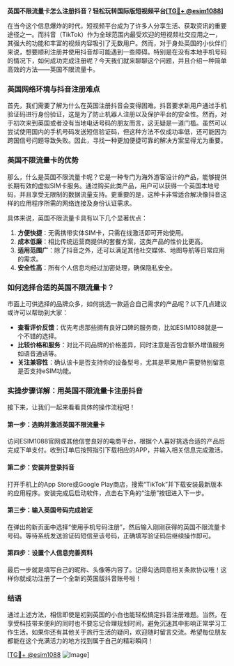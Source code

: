 **英国不限流量卡怎么注册抖音？轻松玩转国际版短视频平台[[TG💪+ @esim1088](https://t.me/s/esim1088)]**

在当今这个信息爆炸的时代，短视频平台成为了许多人分享生活、获取资讯的重要途径之一。而抖音（TikTok）作为全球范围内最受欢迎的短视频社交应用之一，其强大的功能和丰富的视频内容吸引了无数用户。然而，对于身处英国的小伙伴们来说，想要顺利注册并使用抖音却可能遇到一些障碍。特别是在没有本地手机号码的情况下，如何成功完成注册呢？今天我们就来聊聊这个问题，并且介绍一种简单高效的方法——英国不限流量卡。

### 英国网络环境与抖音注册难点

首先，我们需要了解为什么在英国注册抖音会变得困难。抖音要求新用户通过手机验证码进行身份验证，这是为了防止机器人注册以及保护平台的安全性。然而，对于初次来到英国或者没有当地电话号码的朋友而言，这无疑是一道门槛。虽然可以尝试使用国内的手机号码发送短信验证码，但这种方法不仅成功率低，还可能因为跨国信号问题导致失败。因此，寻找一种更加便捷可靠的解决方案显得尤为重要。

### 英国不限流量卡的优势

那么，什么是英国不限流量卡呢？它是一种专门为海外游客设计的产品，能够提供长期有效的虚拟SIM卡服务。通过购买此类产品，用户可以获得一个英国本地号码，并且享受无限制的数据流量支持。更重要的是，这种卡非常适合解决像抖音这样的应用程序所需的网络连接及身份认证需求。

具体来说，英国不限流量卡具有以下几个显著优点：

1. **方便快捷**：无需携带实体SIM卡，只需在线激活即可开始使用。
2. **成本低廉**：相比传统运营商提供的套餐方案，这类产品的性价比更高。
3. **适用范围广**：除了抖音之外，还可以满足其他社交媒体、地图导航等日常应用的需求。
4. **安全性高**：所有个人信息均经过加密处理，确保隐私安全。

### 如何选择合适的英国不限流量卡？

市面上可供选择的品牌众多，如何挑选一款适合自己需求的产品呢？以下几点建议或许可以帮助到大家：

- **查看评价反馈**：优先考虑那些拥有良好口碑的服务商，比如ESIM1088就是一个不错的选择。
- **比较价格和服务**：对比不同品牌的价格差异，同时注意是否包含额外增值服务如语音通话等。
- **关注兼容性**：确认该卡是否支持你的设备型号，尤其是苹果用户需要特别留意是否支持eSIM功能。

### 实操步骤详解：用英国不限流量卡注册抖音

接下来，让我们一起来看看具体的操作流程吧！

#### 第一步：选购并激活英国不限流量卡
访问ESIM1088官网或其他信誉良好的电商平台，根据个人喜好挑选合适的产品后完成下单支付。收到订单后按照指引下载相应的APP，并输入相关信息完成激活。

#### 第二步：安装并登录抖音
打开手机上的App Store或Google Play商店，搜索“TikTok”并下载安装最新版本的应用程序。安装完成后启动软件，点击右下角的“注册”按钮进入下一步。

#### 第三步：输入英国号码完成验证
在弹出的新页面中选择“使用手机号码注册”，然后输入刚刚获得的英国不限流量卡号码。等待系统发送验证码短信至该号码，正确填写验证码后继续操作即可。

#### 第四步：设置个人信息完善资料
最后一步就是填写自己的昵称、头像等内容了。记得勾选同意相关条款协议哦！这样你就成功注册了一个全新的英国版抖音账号啦！

### 结语

通过上述方法，相信即使是初到英国的小白也能轻松搞定抖音注册难题。当然，在享受科技带来便利的同时也不要忘记合理规划时间，避免沉迷其中影响正常学习工作生活。如果你还有其他关于旅行生活的疑问，欢迎随时留言交流。希望每位朋友都能在这个充满活力的地方找到属于自己的精彩瞬间！

[[TG💪+ @esim1088](https://t.me/s/esim1088) ![Image](https://i.postimg.cc/4NQfJmqS/Snipaste-2025-05-13-00-14-12.png)]